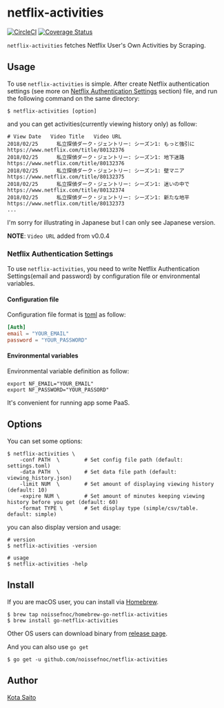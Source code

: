 netflix-activities
==================

[![CircleCI](https://circleci.com/gh/noissefnoc/go-netflix-activities/tree/master.svg?style=svg)](https://circleci.com/gh/noissefnoc/go-netflix-activities/tree/master) [![Coverage Status](https://coveralls.io/repos/github/noissefnoc/go-netflix-activities/badge.svg?branch=master)](https://coveralls.io/github/noissefnoc/go-netflix-activities?branch=master)

`netflix-activities` fetches Netflix User's Own Activities by Scraping.


Usage
-----

To use `netflix-activities` is simple. After create Netflix authentication settings (see more on [Netflix Authentication Settings](https://github.com/noissefnoc/go-netflix-activities#netflix-authentication-settings) section) file, and run the following command on the same directory:

```
$ netflix-activities [option]
```

and you can get activities(currently viewing history only) as follow:

```
# View Date   Video Title   Video URL
2018/02/25      私立探偵ダーク・ジェントリー: シーズン1: もっと強引に https://www.netflix.com/title/80132376  
2018/02/25      私立探偵ダーク・ジェントリー: シーズン1: 地下迷路 https://www.netflix.com/title/80132376
2018/02/25      私立探偵ダーク・ジェントリー: シーズン1: 壁マニア https://www.netflix.com/title/80132375
2018/02/25      私立探偵ダーク・ジェントリー: シーズン1: 迷いの中で    https://www.netflix.com/title/80132374
2018/02/25      私立探偵ダーク・ジェントリー: シーズン1: 新たな地平    https://www.netflix.com/title/80132373
... 
```

I'm sorry for illustrating in Japanese but I can only see Japanese version.

**NOTE**: `Video URL` added from v0.0.4

### Netflix Authentication Settings

To use `netflix-activities`, you need to write Netflix Authentication Settings(email and password) by configuration file or environmental variables.

#### Configuration file

Configuration file format is [toml](https://github.com/toml-lang/toml) as follow:

```settings.toml
[Auth]
email = "YOUR_EMAIL"
password = "YOUR_PASSWORD"
```

#### Environmental variables

Environmental variable definition as follow:

```
export NF_EMAIL="YOUR_EMAIL"
export NF_PASSWORD="YOUR_PASSORD"
```

It's convenient for running app some PaaS.

Options
--------

You can set some options:

```
$ netflix-activities \
    -conf PATH  \        # Set config file path (default: settings.toml)
    -data PATH  \        # Set data file path (default: viewing_history.json)
    -limit NUM  \        # Set amount of displaying viewing history (default: 10)
    -expire NUM \        # Set amount of minutes keeping viewing history before you get (default: 60)
    -format TYPE \       # Set display type (simple/csv/table. default: simple)
```

you can also display version and usage:

```
# version
$ netflix-activities -version

# usage
$ netflix-activities -help
```

Install
--------

If you are macOS user, you can install via [Homebrew](https://brew.sh/).

```
$ brew tap noissefnoc/homebrew-go-netflix-activities
$ brew install go-netflix-activities
```

Other OS users can download binary from [release page](https://github.com/noissefnoc/go-netflix-activities/releases).

And you can also use `go get`

```
$ go get -u github.com/noissefnoc/netflix-activities
```


Author
------

[Kota Saito](https://github.com/noissefnoc)
